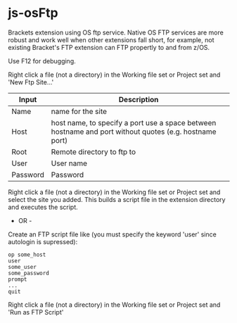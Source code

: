 # js-osFtp
Brackets extension using OS ftp service.  Native OS FTP services are more robust and work well when other extensions fall short, 
for example, not existing Bracket's FTP extension can FTP propertly to and from z/OS.

Use F12 for debugging.

Right click a file (not a directory) in the Working file set or Project set and 'New Ftp Site...'

| Input    | Description                                                                                               |
| -------- | --------------------------------------------------------------------------------------------------------- |
| Name     | name for the site                                                                                         |
| Host     | host name, to specify a port use a space between hostname and port without quotes (e.g. hostname port)    |
| Root     | Remote directory to ftp to                                                                                |
| User     | User name                                                                                                 |
| Password | Password                                                                                                  |

Right click a file (not a directory) in the Working file set or Project set and select the site you added.  This builds
a script file in the extension directory and executes the script.

- OR -

Create an FTP script file like (you must specify the keyword 'user' since autologin is supressed):

    op some_host
    user 
    some_user 
    some_password
    prompt
    ...
    quit
  
Right click a file (not a directory) in the Working file set or Project set and 'Run as FTP Script'

